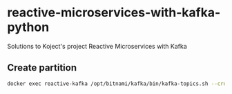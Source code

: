 # reactive-microservices-with-kafka-python
Solutions to Koject's project Reactive Microservices with Kafka


## Create partition
```bash
docker exec reactive-kafka /opt/bitnami/kafka/bin/kafka-topics.sh --create --zookeeper zookeeper:2181 --topic test-topic --partitions 1 --replication-factor 1
```
